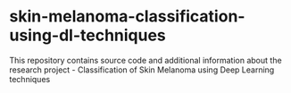 # skin-melanoma-classification-using-dl-techniques
This repository contains source code and additional information about the research project - Classification of Skin Melanoma using Deep Learning techniques
